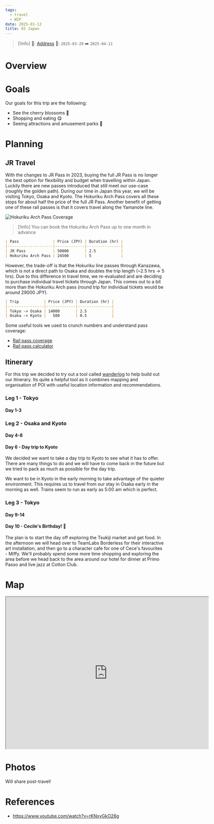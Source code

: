 ```yaml
---
tags:
  - travel
  - WIP
date: 2025-01-12
title: 03 Japan
---
```


> [!info]
>📌: [Address]()
>📅: `2025-03-29` ➡️ `2025-04-11`

# Overview



# Goals

Our goals for this trip are the following:

- See the cherry blossoms 🌸
- Shopping and eating 😋
- Seeing attractions and amusement parks 🗻

# Planning

## JR Travel

With the changes to JR Pass in 2023, buying the full JR Pass is no longer the best option for flexibility and budget when travelling within Japan. Luckily there are new passes introduced that still meet our use-case (roughly the golden path). During our time in Japan this year, we will be visiting Tokyo, Osaka and Kyoto. The Hokuriku Arch Pass covers all these stops for about half the price of the full JR Pass. Another benefit of getting one of these rail passes is that it covers travel along the Yamanote line. 

![Hokuriku Arch Pass Coverage](https://www.japan-guide.com/g23/map_pass_10.png)

> [!info]
> You can book the Hokuriku Arch Pass up to one month in advance

```markdown
| Pass               | Price (JPY) | Duration (hr) |
|--------------------|-------------|---------------|
| JR Pass            | 50000       | 2.5           |
| Hokuriku Arch Pass | 24500       | 5             |
```

However, the trade-off is that the Hokuriku line passes through Kanazawa, which is not a direct path to Osaka and doubles the trip length (~2.5 hrs -> 5 hrs). Due to this difference in travel time, we re-evaluated and are deciding to purchase individual travel tickets through Japan. This comes out to a bit more than the Hokuriku Arch pass (round trip for individual tickets would be around 29000 JPY).

```markdown
| Trip           | Price (JPY) | Duration (hr) |
|----------------|-------------|---------------|
| Tokyo -> Osaka | 14000       | 2.5           |
| Osaka -> Kyoto |   500       | 0.5           |
```

Some useful tools we used to crunch numbers and understand pass coverage:

- [Rail pass coverage](https://www.japan-guide.com/e/e2357.html)
- [Rail pass calculator](https://www.japan-guide.com/railpass/)

## Itinerary

For this trip we decided to try out a tool called [wanderlog](https://wanderlog.com/) to help build out our itinerary. Its quite a helpful tool as it combines mapping and organisation of POI with useful location information and recommendations.

### Leg 1 - Tokyo

#### Day 1-3

### Leg 2 - Osaka and Kyoto

#### Day 4-8

#### Day 6 - Day trip to Kyoto

We decided we want to take a day trip to Kyoto to see what it has to offer. There are many things to do and we will have to come back in the future but we tried to pack as much as possible for the day trip.

We want to be in Kyoto in the early morning to take advantage of the quieter environment. This requires us to travel from our stay in Osaka early in the morning as well. Trains seem to run as early as 5:00 am which is perfect.

### Leg 3 - Tokyo

#### Day 9-14

#### Day 10 - Cecile's Birthday! 🎉

The plan is to start the day off exploring the Tsukiji market and get food. In the afternoon we will head over to TeamLabs Borderless for their interactive art installation, and then go to a character cafe for one of Cece's favourites - Miffy. We'll probably spend some more time shopping and exploring the area before we head back to the area around our hotel for dinner at Primo Passo and live jazz at Cotton Club. 

# Map

<iframe src="https://www.google.com/maps/d/u/0/embed?mid=1_uWhSgOEiNJWOxNA4gHQiJJ83wA9bWQ&ehbc=2E312F" width="640" height="480"></iframe>

# Photos

Will share post-travel!

# References

- https://www.youtube.com/watch?v=rKNxyGkO26g

